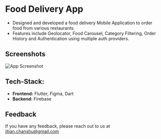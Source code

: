
# Food Delivery App

- Designed and developed a food delivery Mobile Application to order food from various restaurants.
- Features include Geolocator, Food Carousel, Category Filtering, Order History and Authentication using multiple auth providers.
## Screenshots

![App Screenshot](https://github.com/chanshu19/Food-delivery-app/blob/main/conduct_exam.PNG)
## Tech-Stack: 
- **Frontend:** Flutter, Figma, Dart
- **Backend:** Firebase
## Feedback

If you have any feedback, please reach out to us at iitian.chanshu@gmail.com

